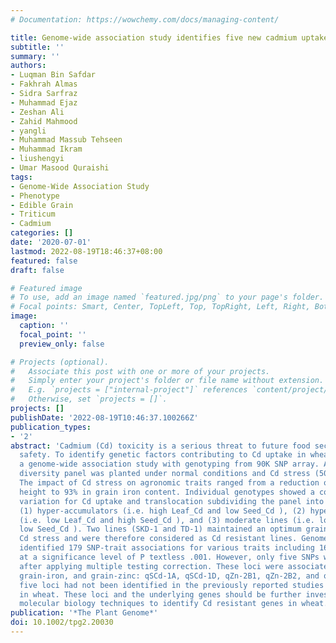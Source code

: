 ```yaml
---
# Documentation: https://wowchemy.com/docs/managing-content/

title: Genome-wide association study identifies five new cadmium uptake loci in wheat
subtitle: ''
summary: ''
authors:
- Luqman Bin Safdar
- Fakhrah Almas
- Sidra Sarfraz
- Muhammad Ejaz
- Zeshan Ali
- Zahid Mahmood
- yangli
- Muhammad Massub Tehseen
- Muhammad Ikram
- liushengyi
- Umar Masood Quraishi
tags:
- Genome-Wide Association Study
- Phenotype
- Edible Grain
- Triticum
- Cadmium
categories: []
date: '2020-07-01'
lastmod: 2022-08-19T18:46:37+08:00
featured: false
draft: false

# Featured image
# To use, add an image named `featured.jpg/png` to your page's folder.
# Focal points: Smart, Center, TopLeft, Top, TopRight, Left, Right, BottomLeft, Bottom, BottomRight.
image:
  caption: ''
  focal_point: ''
  preview_only: false

# Projects (optional).
#   Associate this post with one or more of your projects.
#   Simply enter your project's folder or file name without extension.
#   E.g. `projects = ["internal-project"]` references `content/project/deep-learning/index.md`.
#   Otherwise, set `projects = []`.
projects: []
publishDate: '2022-08-19T10:46:37.100266Z'
publication_types:
- '2'
abstract: 'Cadmium (Cd) toxicity is a serious threat to future food security and health
  safety. To identify genetic factors contributing to Cd uptake in wheat, we conducted
  a genome-wide association study with genotyping from 90K SNP array. A spring wheat
  diversity panel was planted under normal conditions and Cd stress (50 mg Cd/kg soil).
  The impact of Cd stress on agronomic traits ranged from a reduction of 16% in plant
  height to 93% in grain iron content. Individual genotypes showed a considerable
  variation for Cd uptake and translocation subdividing the panel into three groups:
  (1) hyper-accumulators (i.e. high Leaf_Cd and low Seed_Cd ), (2) hyper-translocators
  (i.e. low Leaf_Cd and high Seed_Cd ), and (3) moderate lines (i.e. low Leaf_Cd and
  low Seed_Cd ). Two lines (SKD-1 and TD-1) maintained an optimum grain yield under
  Cd stress and were therefore considered as Cd resistant lines. Genome-wide association
  identified 179 SNP-trait associations for various traits including 16 for Cd uptake
  at a significance level of P textless .001. However, only five SNPs were significant
  after applying multiple testing correction. These loci were associated with seed-cadmium,
  grain-iron, and grain-zinc: qSCd-1A, qSCd-1D, qZn-2B1, qZn-2B2, and qFe-6D. These
  five loci had not been identified in the previously reported studies for Cd uptake
  in wheat. These loci and the underlying genes should be further investigated using
  molecular biology techniques to identify Cd resistant genes in wheat.'
publication: '*The Plant Genome*'
doi: 10.1002/tpg2.20030
---
```

